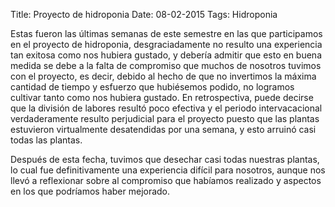 Title: Proyecto de hidroponia
Date: 08-02-2015
Tags: Hidroponia

Estas fueron las últimas semanas de este semestre en las que participamos en el proyecto de hidroponia, desgraciadamente no resulto una experiencia  tan exitosa como nos hubiera gustado, y debería admitir que esto en buena medida se debe a la falta de compromiso que muchos de nosotros tuvimos con el proyecto, es decir, debido al hecho de que no invertimos la máxima cantidad de tiempo y esfuerzo que hubiésemos podido, no logramos cultivar tanto como nos hubiera gustado.
En retrospectiva, puede decirse que la división de labores resultó poco efectiva y el periodo intervacacional verdaderamente resulto perjudicial para el proyecto puesto que las plantas estuvieron virtualmente desatendidas por una semana, y esto arruinó casi todas las plantas.

Después de esta fecha, tuvimos que desechar casi todas nuestras plantas, lo cual fue definitivamente una experiencia difícil para nosotros, aunque nos llevó a reflexionar sobre al compromiso que habíamos realizado y aspectos en los que podríamos haber mejorado.
